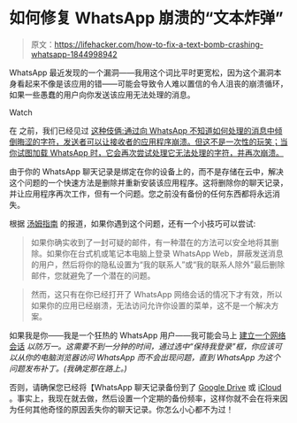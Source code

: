 # 如何修复 WhatsApp 崩溃的“文本炸弹”

> 原文：<https://lifehacker.com/how-to-fix-a-text-bomb-crashing-whatsapp-1844998942>

WhatsApp 最近发现的一个漏洞——我用这个词比平时更宽松，因为这个漏洞本身看起来不像是该应用的错——可能会导致令人难以置信的令人沮丧的崩溃循环，如果一些愚蠢的用户向你发送该应用无法处理的消息。

Watch

在 之前，我们已经见过 [这种伎俩:通过向 WhatsApp 不知道如何处理的消息中倾倒晦涩的字符，发送者可以让接收者的应用程序崩溃。但这不是一次性的玩笑；当你试图加载 WhatsApp 时，它会再次尝试处理它无法处理的字符，并再次崩溃。](https://lifehacker.com/how-to-deal-with-apples-new-iphone-crashing-ios-bug-1823040189)

由于你的 WhatsApp 聊天记录是绑定在你的设备上的，而不是存储在云中，解决这个问题的一个快速方法是删除并重新安装该应用程序。这将删除你的聊天记录，并让应用程序再次工作，但有一个问题。您之前没有备份的任何东西都将永远消失。

根据 [汤姆指南](https://www.tomsguide.com/news/whatsapp-is-crashing-and-its-completely-wiping-chat-histories) 的报道，如果你遇到这个问题，还有一个小技巧可以尝试:

> 如果你确实收到了一封可疑的邮件，有一种潜在的方法可以安全地将其删除。如果你在台式机或笔记本电脑上登录 WhatsApp Web，屏蔽发送消息的用户，然后将你的隐私设置为“我的联系人”或“我的联系人除外”最后删除邮件，您就避免了一个潜在的问题。

> 然而，这只有在你已经打开了 WhatsApp 网络会话的情况下才有效，所以如果你的应用已经崩溃，无法访问允许你设置的菜单，这不是一个解决方案。

如果我是你——我是一个狂热的 WhatsApp 用户——我可能会马上 [建立一个网络会话](https://web.whatsapp.com) *以防万一。这需要不到一分钟的时间，通过选中“保持我登录”框，你应该可以从你的电脑浏览器访问 WhatsApp 而不会出现问题，直到 WhatsApp 为这个问题发布补丁。(我确定那在路上。)*

否则，请确保您已经将【WhatsApp 聊天记录备份到了 [Google Drive](https://faq.whatsapp.com/android/chats/how-to-back-up-to-google-drive/?lang=en) 或 [iCloud](https://faq.whatsapp.com/iphone/chats/how-to-back-up-to-icloud) 。事实上，我现在就去做，然后设置一个定期的备份频率，这样你就不会在将来因为任何其他奇怪的原因丢失你的聊天记录。你怎么小心都不为过！
